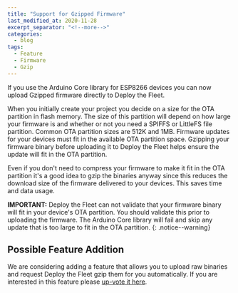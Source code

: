```yaml
---
title: "Support for Gzipped Firmware"
last_modified_at: 2020-11-28
excerpt_separator: "<!--more-->"
categories:
  - blog
tags:
  - Feature
  - Firmware
  - Gzip
---
```


If you use the Arduino Core library for ESP8266 devices you can now upload Gzipped firmware directly to Deploy the Fleet. <!--more-->

When you initially create your project you decide on a size for the OTA partition in flash memory. The size of this partition will depend on how large your firmware is and whether or not you need a SPIFFS or LittleFS file partition. Common OTA partition sizes are 512K and 1MB. Firmware updates for your devices must fit in the available OTA partition space. Gzipping your firmware binary before uploading it to Deploy the Fleet helps ensure the update will fit in the OTA partition.

Even if you don't need to compress your firmware to make it fit in the OTA partition it's a good idea to gzip the binaries anyway since this reduces the download size of the firmware delivered to your devices. This saves time and data usage.

<i class='fas fa-info-circle'></i> **IMPORTANT:** Deploy the Fleet can not validate that your firmware binary will fit in your device's OTA partition. You should validate this prior to uploading the firmware. The Arduino Core library will fail and skip any update that is too large to fit in the OTA partition.
{: .notice--warning}

## Possible Feature Addition
We are considering adding a feature that allows you to upload raw binaries and request Deploy the Fleet gzip them for you automatically. If you are interested in this feature please [up-vote it here](https://github.com/deploythefleet/website/issues/3).